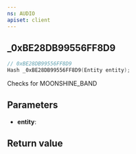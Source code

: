 ```yaml
---
ns: AUDIO
apiset: client
---
```

## _0xBE28DB99556FF8D9

```c
// 0xBE28DB99556FF8D9
Hash _0xBE28DB99556FF8D9(Entity entity);
```

Checks for MOONSHINE_BAND

## Parameters
* **entity**:

## Return value